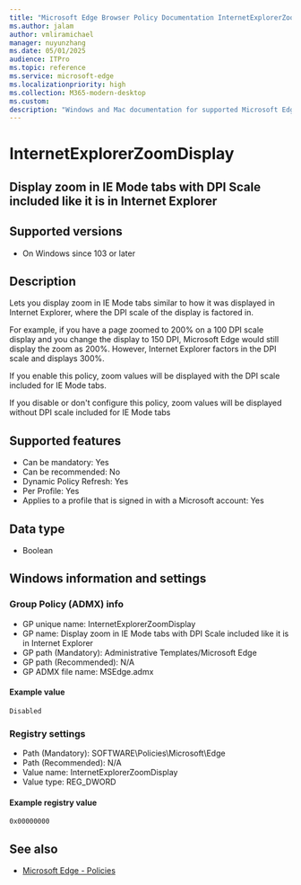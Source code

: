 ```yaml
---
title: "Microsoft Edge Browser Policy Documentation InternetExplorerZoomDisplay"
ms.author: jalam
author: vmliramichael
manager: nuyunzhang
ms.date: 05/01/2025
audience: ITPro
ms.topic: reference
ms.service: microsoft-edge
ms.localizationpriority: high
ms.collection: M365-modern-desktop
ms.custom:
description: "Windows and Mac documentation for supported Microsoft Edge Browser policy: Display zoom in IE Mode tabs with DPI Scale included like it is in Internet Explorer"
---
```


<!--THIS FILE IS AUTOMATICALLY GENERATED. MANUAL CHANGES WILL BE OVERWRITTEN.-->
<!--Please contact the Microsoft Edge Manageability team with any questions.-->

# InternetExplorerZoomDisplay

## Display zoom in IE Mode tabs with DPI Scale included like it is in Internet Explorer


## Supported versions

- On Windows since 103 or later

## Description

Lets you display zoom in IE Mode tabs similar to how it was displayed in Internet Explorer, where the DPI scale of the display is factored in.

For example, if you have a page zoomed to 200% on a 100 DPI scale display and you change the display to 150 DPI, Microsoft Edge would still display the zoom as 200%. However, Internet Explorer factors in the DPI scale and displays 300%.

If you enable this policy, zoom values will be displayed with the DPI scale included for IE Mode tabs.

If you disable or don't configure this policy, zoom values will be displayed without DPI scale included for IE Mode tabs

## Supported features

- Can be mandatory: Yes
- Can be recommended: No
- Dynamic Policy Refresh: Yes
- Per Profile: Yes
- Applies to a profile that is signed in with a Microsoft account: Yes

## Data type

- Boolean

## Windows information and settings

### Group Policy (ADMX) info

- GP unique name: InternetExplorerZoomDisplay
- GP name: Display zoom in IE Mode tabs with DPI Scale included like it is in Internet Explorer
- GP path (Mandatory): Administrative Templates/Microsoft Edge
- GP path (Recommended): N/A
- GP ADMX file name: MSEdge.admx

#### Example value

```
Disabled
```

### Registry settings

- Path (Mandatory): SOFTWARE\Policies\Microsoft\Edge
- Path (Recommended): N/A
- Value name: InternetExplorerZoomDisplay
- Value type: REG_DWORD

#### Example registry value

```
0x00000000
```


## See also
- [Microsoft Edge - Policies](../microsoft-edge-policies.md)
